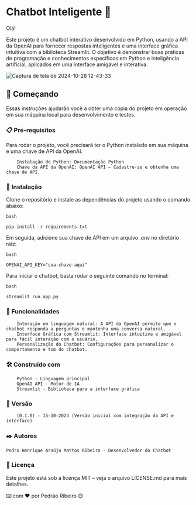 # Chatbot Inteligente 🤖

Olá!

Este projeto é um chatbot interativo desenvolvido em Python, usando a API da OpenAI para fornecer respostas inteligentes e uma interface gráfica intuitiva com a biblioteca Streamlit. O objetivo é demonstrar boas práticas de programação e conhecimentos específicos em Python e inteligência artificial, aplicados em uma interface amigável e interativa.

![Captura de tela de 2024-10-28 12-43-33](https://github.com/user-attachments/assets/0723f523-675f-45f8-b80f-18f7dcc9c2ca)

## 🚀 Começando

Essas instruções ajudarão você a obter uma cópia do projeto em operação em sua máquina local para desenvolvimento e testes.

### 📋 Pré-requisitos

Para rodar o projeto, você precisará ter o Python instalado em sua máquina e uma chave de API da OpenAI.

```
    Instalação do Python: Documentação Python
    Chave da API da OpenAI: OpenAI API – Cadastre-se e obtenha uma chave de API.
```

### 🔧 Instalação

Clone o repositório e instale as dependências do projeto usando o comando abaixo:

```
bash
```

```
pip install -r requirements.txt
```

Em seguida, adicione sua chave de API em um arquivo .env no diretório raiz:

```
bash
```

```
OPENAI_API_KEY="sua-chave-aqui"
```

Para iniciar o chatbot, basta rodar o seguinte comando no terminal:

```
bash
```

```
streamlit run app.py
```

### 🎯 Funcionalidades

```
    Interação em linguagem natural: A API da OpenAI permite que o chatbot responda a perguntas e mantenha uma conversa natural.
    Interface Gráfica com Streamlit: Interface intuitiva e amigável para fácil interação com o usuário.
    Personalização do Chatbot: Configurações para personalizar o comportamento e tom do chatbot.
```

### 🛠️ Construído com
```
    Python - Linguagem principal
    OpenAI API - Motor de IA
    Streamlit - Biblioteca para a interface gráfica
```
### 📌 Versão
```
    (0.1.0) - 15-10-2023 (Versão inicial com integração da API e interface)
```
### ✒️ Autores

    Pedro Henrique Araújo Mattos Ribeiro - Desenvolvedor do Chatbot

### 📄 Licença

Este projeto está sob a licença MIT – veja o arquivo LICENSE.md para mais detalhes.

⌨️ com ❤️ por Pedrão Ribeiro 😊
